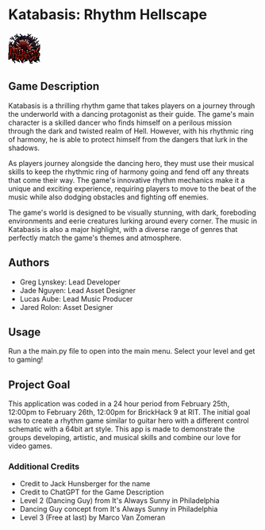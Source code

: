 # Katabasis: Rhythm Hellscape
![Our Logo](/src/assets/static/z_const/Logo.png)
## Game Description
Katabasis is a thrilling rhythm game that takes players on a journey through 
the underworld with a dancing protagonist as their guide. The game's main 
character is a skilled dancer who finds himself on a perilous mission 
through the dark and twisted realm of Hell. However, with his rhythmic 
ring of harmony, he is able to protect himself from the dangers that lurk in the shadows.

As players journey alongside the dancing hero, they must use their musical 
skills to keep the rhythmic ring of harmony going and fend off any threats 
that come their way. The game's innovative rhythm mechanics make it a 
unique and exciting experience, requiring players to move to the beat 
of the music while also dodging obstacles and fighting off enemies.

The game's world is designed to be visually stunning, with dark, foreboding environments 
and eerie creatures lurking around every corner. The music in Katabasis is also a major 
highlight, with a diverse range of genres that perfectly match the game's themes 
and atmosphere.



## Authors
- Greg Lynskey: Lead Developer
- Jade Nguyen:  Lead Asset Designer
- Lucas Aube:   Lead Music Producer
- Jared Rolon:  Asset Designer

## Usage
Run a the main.py file to open into the main menu. Select your level and get to gaming!

## Project Goal
This application was coded in a 24 hour period from February 25th, 12:00pm to February 26th,
12:00pm for BrickHack 9 at RIT. The initial goal was to create a rhythm game similar to 
guitar hero with a different control schematic with a 64bit art style. This app is made
to demonstrate the groups developing, artistic, and musical skills and combine our love
for video games.

### Additional Credits
- Credit to Jack Hunsberger for the name
- Credit to ChatGPT for the Game Description
- Level 2 (Dancing Guy) from It's Always Sunny in Philadelphia
- Dancing Guy concept from It's Always Sunny in Philadelphia
- Level 3 (Free at last) by Marco Van Zomeran
